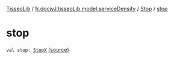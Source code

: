 [TisseoLib](../../index.md) / [fr.docjyJ.tisseoLib.model.serviceDensity](../index.md) / [Stop](index.md) / [stop](./stop.md)

# stop

`val stop: `[`StopX`](../-stop-x/index.md) [(source)](https://github.com/docjyj/tisseoLib/tree/master/src/main/kotlin/fr/docjyJ/tisseoLib/model/serviceDensity/Stop.kt#L8)